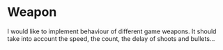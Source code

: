 # Weapon

I would like to implement behaviour of different game weapons.
It should take into account the speed, the count, the delay of shoots and bullets...

